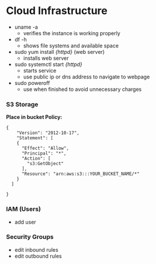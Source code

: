 # **Cloud Infrastructure**
- uname -a
    - verifies the instance is working properly
- df -h
    - shows file systems and available space
- sudo yum install *{httpd}* (web server)
    - installs web server
- sudo systemctl start *{httpd}*
    - starts service
    - use public ip or dns address to navigate to webpage
- sudo poweroff
    - use when finished to avoid unnecessary charges
### S3 Storage
**Place in bucket Policy:**
```
{
    "Version": "2012-10-17",
    "Statement": [
    {
      "Effect": "Allow",
      "Principal": "*",
      "Action": [
        "s3:GetObject"
      ],
      "Resource": "arn:aws:s3:::YOUR_BUCKET_NAME/*"
    }
  ]

}
```
### IAM (Users)
- add user
### Security Groups
- edit inbound rules
- edit outbound rules